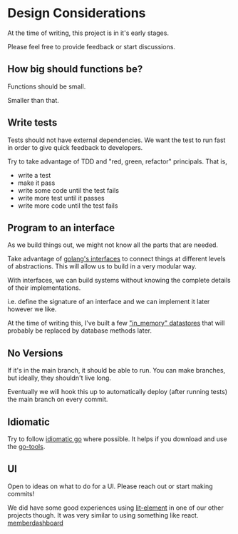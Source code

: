 # Design Considerations
At the time of writing, this project is in it's early stages.

Please feel free to provide feedback or start discussions.

## How big should functions be?
Functions should be small.

Smaller than that.

## Write tests
Tests should not have external dependencies.
We want the test to run fast in order to give quick feedback to developers.

Try to take advantage of TDD and "red, green, refactor" principals.
That is, 
* write a test
* make it pass
* write some code until the test fails
* write more test until it passes
* write more code until the test fails

## Program to an interface
As we build things out, we might not know all the parts that are needed. 

Take advantage of [golang's interfaces](https://gobyexample.com/interfaces) to connect things at different levels of abstractions.  This will allow us to build in a very modular way.

With interfaces, we can build systems without knowing the complete details of their implementations.

i.e. define the signature of an interface and we can implement it later however we like.

At the time of writing this, I've built a few ["in_memory" datastores](https://github.com/HackRVA/hackpoints/tree/main/datastore/in_memory) that will probably be replaced by database methods later.

## No Versions
If it's in the main branch, it should be able to run.
You can make branches, but ideally, they shouldn't live long.

Eventually we will hook this up to automatically deploy (after running tests) the main branch on every commit.

## Idiomatic
Try to follow [idiomatic go](https://dmitri.shuralyov.com/idiomatic-go) where possible.
It helps if you download and use the [go-tools](https://golang.org/doc/editors).

## UI
Open to ideas on what to do for a UI.
Please reach out or start making commits!

We did have some good experiences using [lit-element](https://lit-element.polymer-project.org/guide) in one of our other projects though.  It was very similar to using something like react.
[memberdashboard](https://github.com/HackRVA/memberdashboard/tree/main/ui)
